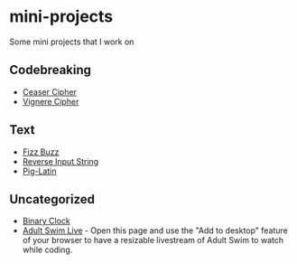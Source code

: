 # mini-projects

Some mini projects that I work on

## Codebreaking
* [Ceaser Cipher](ceaser.py)
* [Vignere Cipher](vignere.py)

## Text
* [Fizz Buzz](fizzbuzz.sh)
* [Reverse Input String](reverse.py)
* [Pig-Latin](piglatin.py)

## Uncategorized
* [Binary Clock](http://rhnvrm.github.io/mini-projects/bclock/index.html)
* [Adult Swim Live](https://rawgit.com/rhnvrm/mini-projects/master/adult_swim.html) - Open this page and use the "Add to desktop" feature of your browser to have a resizable livestream of Adult Swim to watch while coding.
